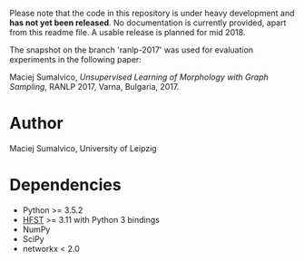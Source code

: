 Please note that the code in this repository is under heavy development and **has not yet been released**. No documentation is currently provided, apart from this readme file. A usable release is planned for mid 2018.

The snapshot on the branch 'ranlp-2017' was used for evaluation experiments in the following paper:

Maciej Sumalvico, *Unsupervised Learning of Morphology with Graph Sampling*, RANLP 2017, Varna, Bulgaria, 2017.

# Author

Maciej Sumalvico, University of Leipzig

# Dependencies

* Python >= 3.5.2
* [HFST](https://hfst.github.io/) >= 3.11 with Python 3 bindings
* NumPy
* SciPy
* networkx < 2.0

